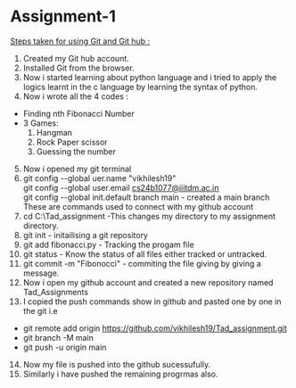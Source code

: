 # Assignment-1
<u>Steps taken for using Git and Git hub : </u>  
1. Created my Git hub account.  
2. Installed Git from the browser.  
3. Now i started learning about python language and i tried to apply the logics learnt in the c language by learning the syntax of python.  
4. Now i wrote all the 4 codes :  
+ Finding nth Fibonacci Number
+ 3 Games: 
    1. Hangman
    2. Rock Paper scissor
    3. Guessing the number
5. Now i opened my git terminal 
6. git config --global uer.name "vikhilesh19"  
git config --global user.email cs24b1077@iiitdm.ac.in  
git config --global init.default branch main - created a main branch  
These are commands used to connect with my github account 
7. cd C:\Tad_assignment -This changes my directory to my assignment directory.
8.  git init - initailising a git repository 
9.  git add fibonacci.py - Tracking the progam file
10. git status - Know the status of all files either tracked or untracked.
11. git commit -m "Fibonocci" - commiting the file giving by giving a message.
12. Now i open my github account and created a new repository named Tad_Assignments 
13. I copied the push commands show in github and pasted one by one in the git i.e
- git remote add origin https://github.com/vikhilesh19/Tad_assignment.git  
- git branch -M main  
- git push -u origin main
14. Now my file is pushed into the github sucessufully.
15. Similarly i have pushed the remaining progrmas also. 
